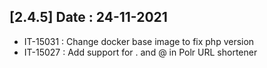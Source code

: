 
## [2.4.5] Date : 24-11-2021

- IT-15031 : Change docker base image to fix php version
- IT-15027 : Add support for . and @ in Polr URL shortener